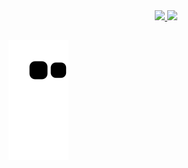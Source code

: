 <div align="center">
  <a href="https://github.com/camylladias">
  <img height="160em" src="https://github-readme-stats.vercel.app/api?username=camylladias&show_icons=true&theme=cobalt&include_all_commits=true&count_private=true"/>
  <img height="160em" src="https://github-readme-stats.vercel.app/api/top-langs/?username=camylladias&layout=compact&langs_count=7&theme=cobalt"/>
</div>
  
  ##
 
<div> 
 
  ![Snake animation](https://github.com/camylladias/camylladias/blob/output/github-contribution-grid-snake.svg)
 
</div>
